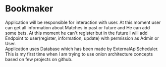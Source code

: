 # Bookmaker

Application will be responsible for interaction with user. At this moment user can get all information about Matches in past or future and He can add some bets. At this moment he can't register but in the future I will add Endpoint to user(register, information, update) with permission as Admin or User.  
Application uses Database which has been made by ExternalApiScheduler.
This is my first time when I am trying to use onion architecture concepts based on few projects on github.
